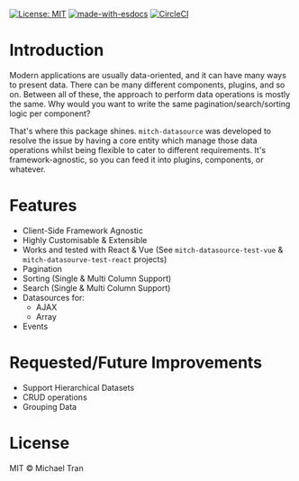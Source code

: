 [![License: MIT](https://img.shields.io/badge/License-MIT-yellow.svg)](https://opensource.org/licenses/MIT)
[![made-with-esdocs](https://img.shields.io/badge/Made%20with-ESDocs-green.svg)](https://esdoc.org/)
[![CircleCI](https://circleci.com/gh/deltoss/mitch-datasource.svg?style=svg)](https://circleci.com/gh/deltoss/mitch-datasource)

# Introduction

Modern applications are usually data-oriented, and it can have many ways to present data. There can be many different components, plugins, and so on. Between all of these, the approach to perform data operations is mostly the same. Why would you want to write the same pagination/search/sorting logic per component?

That's where this package shines. `mitch-datasource` was developed to resolve the issue by having a core entity which manage those data operations whilst being flexible to cater to different requirements. It's framework-agnostic, so you can feed it into plugins, components, or whatever.

# Features

- Client-Side Framework Agnostic
- Highly Customisable & Extensible
- Works and tested with React & Vue (See `mitch-datasource-test-vue` & `mitch-datasourve-test-react` projects)
- Pagination
- Sorting (Single & Multi Column Support)
- Search (Single & Multi Column Support)
- Datasources for:
  - AJAX
  - Array
- Events

# Requested/Future Improvements

- Support Hierarchical Datasets
- CRUD operations
- Grouping Data

# License

MIT © Michael Tran